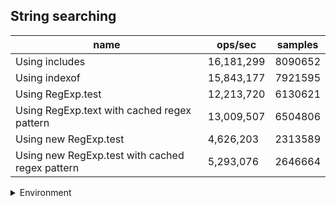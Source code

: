 ## String searching

|name|ops/sec|samples|
|-|-|-|
|Using includes|16,181,299|8090652|
|Using indexof|15,843,177|7921595|
|Using RegExp.test|12,213,720|6130621|
|Using RegExp.text with cached regex pattern|13,009,507|6504806|
|Using new RegExp.test|4,626,203|2313589|
|Using new RegExp.test with cached regex pattern|5,293,076|2646664|


<details>
<summary>Environment</summary>

* __Machine:__ linux x64 | 4 vCPUs | 7.6GB Mem
* __Run:__ Thu Sep 04 2025 19:40:56 GMT+0000 (Coordinated Universal Time)
* __Node:__ `v24.7.0`
</details>

<!--
{"environment":{"platform":"linux","arch":"x64","cpus":4,"totalMemory":7.597843170166016},"benchmarks":[{"name":"Using includes","samples":8090652,"opsSec":16181299.53396133},{"name":"Using indexof","samples":7921595,"opsSec":15843177.167026496},{"name":"Using RegExp.test","samples":6130621,"opsSec":12213720.027583715},{"name":"Using RegExp.text with cached regex pattern","samples":6504806,"opsSec":13009507.37754167},{"name":"Using new RegExp.test","samples":2313589,"opsSec":4626203.925006366},{"name":"Using new RegExp.test with cached regex pattern","samples":2646664,"opsSec":5293076.240121715}]}-->
